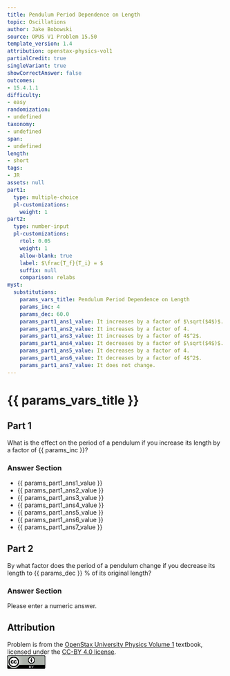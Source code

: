 ```yaml
---
title: Pendulum Period Dependence on Length
topic: Oscillations
author: Jake Bobowski
source: OPUS V1 Problem 15.50
template_version: 1.4
attribution: openstax-physics-vol1
partialCredit: true
singleVariant: true
showCorrectAnswer: false
outcomes:
- 15.4.1.1
difficulty:
- easy
randomization:
- undefined
taxonomy:
- undefined
span:
- undefined
length:
- short
tags:
- JR
assets: null
part1:
  type: multiple-choice
  pl-customizations:
    weight: 1
part2:
  type: number-input
  pl-customizations:
    rtol: 0.05
    weight: 1
    allow-blank: true
    label: $\frac{T_f}{T_i} = $
    suffix: null
    comparison: relabs
myst:
  substitutions:
    params_vars_title: Pendulum Period Dependence on Length
    params_inc: 4
    params_dec: 60.0
    params_part1_ans1_value: It increases by a factor of $\sqrt($4$)$.
    params_part1_ans2_value: It increases by a factor of 4.
    params_part1_ans3_value: It increases by a factor of 4$^2$.
    params_part1_ans4_value: It decreases by a factor of $\sqrt($4$)$.
    params_part1_ans5_value: It decreases by a factor of 4.
    params_part1_ans6_value: It decreases by a factor of 4$^2$.
    params_part1_ans7_value: It does not change.
---
```

# {{ params_vars_title }}

## Part 1

What is the effect on the period of a pendulum if you increase its length by a factor of {{ params_inc }}?

### Answer Section

- {{ params_part1_ans1_value }}
- {{ params_part1_ans2_value }}
- {{ params_part1_ans3_value }}
- {{ params_part1_ans4_value }}
- {{ params_part1_ans5_value }}
- {{ params_part1_ans6_value }}
- {{ params_part1_ans7_value }}

## Part 2

By what factor does the period of a pendulum change if you decrease its length to {{ params_dec }} % of its original length?

### Answer Section

Please enter a numeric answer.

## Attribution

Problem is from the [OpenStax University Physics Volume 1](https://openstax.org/details/books/university-physics-volume-1) textbook, licensed under the [CC-BY 4.0 license](https://creativecommons.org/licenses/by/4.0/).<br>![Image representing the Creative Commons 4.0 BY license.](https://raw.githubusercontent.com/firasm/bits/master/by.png)